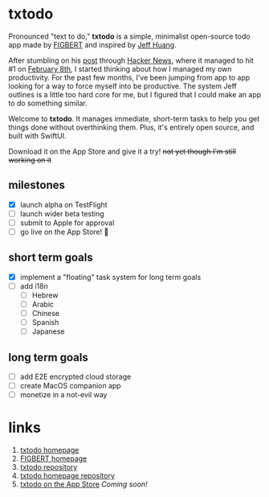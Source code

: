# txtodo

Pronounced "text to do," **txtodo** is a simple, minimalist open-source todo app made by [FIGBERT][0] and inspired by [Jeff Huang][1].

After stumbling on his [post][2] through [Hacker News][3], where it managed to hit #1 on [February 8th][4], I started thinking about how I managed my own productivity. For the past few months, I've been jumping from app to app looking for a way to force myself into be productive. The system Jeff outlines is a little too hard core for me, but I figured that I could make an app to do something similar.

Welcome to **txtodo**. It manages immediate, short-term tasks to help you get things done without overthinking them. Plus, it's entirely open source, and built with SwiftUI.

Download it on the App Store and give it a try! ~~not yet though I'm still working on it~~

## milestones
- [x] launch alpha on TestFlight
- [ ] launch wider beta testing
- [ ] submit to Apple for approval
- [ ] go live on the App Store! :tada:

## short term goals
- [x] implement a "floating" task system for long term goals
- [ ] add i18n
	- [ ] Hebrew
	- [ ] Arabic
	- [ ] Chinese
	- [ ] Spanish
	- [ ] Japanese

## long term goals
- [ ] add E2E encrypted cloud storage
- [ ] create MacOS companion app
- [ ] monetize in a not-evil way

# links
1. [txtodo homepage](https://txtodo.app/)
2. [FIGBERT homepage](https://figbert.com/)
3. [txtodo repository](https://github.com/therealFIGBERT/txtodo)
4. [txtodo homepage repository](https://github.com/therealFIGBERT/txtodo.app)
5. [txtodo on the App Store](https://apple.com/) *Coming soon!*

[0]: https://figbert.com/
[1]: https://jeffhuang.com/productivity_text_file/
[2]: https://news.ycombinator.com/item?id=22276184
[3]: https://news.ycombinator.com/
[4]: https://news.ycombinator.com/front?day=2020-02-08
